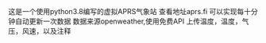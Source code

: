 这是一个使用python3.8编写的虚拟APRS气象站
查看地址aprs.fi
可以实现每十分钟自动更新一次数据
数据来源openweather,使用免费API
上传温度，温度，气压，风速，以及注释
